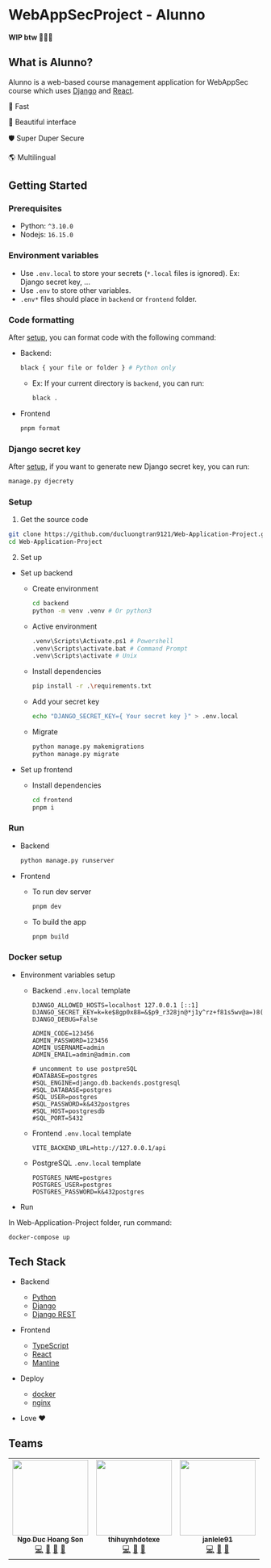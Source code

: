 # WebAppSecProject - Alunno

**WIP btw 🐧🐧🐧**

## What is Alunno?

Alunno is a web-based course management application for WebAppSec course which uses [Django](https://www.djangoproject.com) and [React](https://reactjs.org).

🚀 Fast

🎨 Beautiful interface

🛡️ Super Duper Secure

🌎 Multilingual

## Getting Started

### Prerequisites

- Python: `^3.10.0`
- Nodejs: `16.15.0`

### Environment variables

- Use `.env.local` to store your secrets (`*.local` files is ignored). Ex: Django secret key, ...
- Use `.env` to store other variables.
- `.env*` files should place in `backend` or `frontend` folder.

### Code formatting

After [setup](#setup), you can format code with the following command:

- Backend:

  ```bash
  black { your file or folder } # Python only
  ```

  - Ex: If your current directory is `backend`, you can run:

    ```bash
    black .
    ```

- Frontend

  ```bash
  pnpm format
  ```

### Django secret key

After [setup](#setup), if you want to generate new Django secret key, you can run:

```bash
manage.py djecrety
```

### Setup

1. Get the source code

```bash
git clone https://github.com/ducluongtran9121/Web-Application-Project.git
cd Web-Application-Project
```

2. Set up

- Set up backend

  - Create environment

    ```bash
    cd backend
    python -m venv .venv # Or python3
    ```

  - Active environment

    ```bash
    .venv\Scripts\Activate.ps1 # Powershell
    .venv\Scripts\activate.bat # Command Prompt
    .venv\Scripts\activate # Unix
    ```

  - Install dependencies

    ```bash
    pip install -r .\requirements.txt
    ```

  - Add your secret key

    ```bash
    echo "DJANGO_SECRET_KEY={ Your secret key }" > .env.local
    ```

  - Migrate

    ```bash
    python manage.py makemigrations
    python manage.py migrate
    ```

- Set up frontend

  - Install dependencies

    ```bash
    cd frontend
    pnpm i
    ```

### Run

- Backend

  ```bash
  python manage.py runserver
  ```

- Frontend

  - To run dev server

    ```bash
    pnpm dev
    ```

  - To build the app

    ```bash
    pnpm build
    ```
### Docker setup
- Environment variables setup
  - Backend `.env.local` template

    ```
    DJANGO_ALLOWED_HOSTS=localhost 127.0.0.1 [::1]
    DJANGO_SECRET_KEY=k=ke$8gp0x88=&$p9_r328jn@*j1y^rz+f81s5wv@a=)8(yuc@
    DJANGO_DEBUG=False

    ADMIN_CODE=123456
    ADMIN_PASSWORD=123456
    ADMIN_USERNAME=admin
    ADMIN_EMAIL=admin@admin.com

    # uncomment to use postpreSQL
    #DATABASE=postgres
    #SQL_ENGINE=django.db.backends.postgresql
    #SQL_DATABASE=postgres
    #SQL_USER=postgres
    #SQL_PASSWORD=k&432postgres
    #SQL_HOST=postgresdb
    #SQL_PORT=5432
    ```

  - Frontend `.env.local` template

    ```
    VITE_BACKEND_URL=http://127.0.0.1/api
    ```

  - PostgreSQL `.env.local` template

    ```
    POSTGRES_NAME=postgres
    POSTGRES_USER=postgres
    POSTGRES_PASSWORD=k&432postgres
    ```
- Run

In Web-Application-Project folder, run command:

```
docker-compose up
```

## Tech Stack

- Backend

  - [Python](https://www.python.org)
  - [Django](https://www.djangoproject.com)
  - [Django REST](https://www.django-rest-framework.org)

- Frontend

  - [TypeScript](https://www.typescriptlang.org)
  - [React](https://reactjs.org)
  - [Mantine](https://mantine.dev)

- Deploy

  - [docker](https://www.docker.com/)
  - [nginx](https://www.nginx.com/)

- Love ❤️

## Teams

<!-- ALL-CONTRIBUTORS-LIST:START - Do not remove or modify this section -->

<table>
  <tr>
    <td align="center"><a href="https://github.com/pinanek23"><img src="https://avatars.githubusercontent.com/u/57288958?v=4?s=100" width="150px;" alt=""/><br /><sub><b>Ngo Duc Hoang Son</b></sub></a><br /><a href="https://github.com/ducluongtran9121/Web-Application-Project/commits?author=pinanek23" title="Code">💻</a> <a href="https://github.com/ducluongtran9121/Web-Application-Project/commits?author=pinanek23" title="Documentation">📖</a> <a href="#design-pinanek23" title="Design">🎨</a> <a href="#maintenance-pinanek23" title="Maintenance">🚧</a></td>
    <td align="center"><a href="https://github.com/thihuynhdotexe"><img src="https://avatars.githubusercontent.com/u/71972700?v=4?s=100" width="150px;" alt=""/><br /><sub><b>thihuynhdotexe</b></sub></a><br /><a href="https://github.com/ducluongtran9121/Web-Application-Project/commits?author=thihuynhdotexe" title="Code">💻</a> <a href="#maintenance-thihuynhdotexe" title="Maintenance">🚧</a> <a href="#projectManagement-thihuynhdotexe" title="Project Management">📆</a></td>
    <td align="center"><a href="https://github.com/ducluongtran9121"><img src="https://avatars.githubusercontent.com/u/62114461?v=4?s=100" width="150px;" alt=""/><br /><sub><b>janlele91</b></sub></a><br /><a href="https://github.com/ducluongtran9121/Web-Application-Project/commits?author=ducluongtran9121" title="Code">💻</a> <a href="#maintenance-ducluongtran9121" title="Maintenance">🚧</a> <a href="#projectManagement-ducluongtran9121" title="Project Management">📆</a></td></td>
  </tr>
</table>

<!-- ALL-CONTRIBUTORS-LIST:END -->
